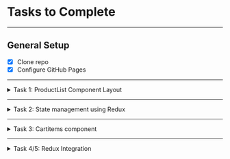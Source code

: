 # Tasks to Complete

---

## General Setup
- [x] Clone repo
- [x] Configure GitHub Pages

---

<details>
  <summary>Task 1: ProductList Component Layout</summary>

- [x] Display the Plant Array
- [x] Display Plant Details within a `<div>` tag with class name `product-grid`
- [x] Display an **Add to Cart** button for each plant
- [x] Create a state variable named `addedToCart` using the `useState` hook to track which products are added to the cart
- [x] Implement **Add to Cart** functionality
- [x] `handleAddToCart()` function will:
   - Carry the details of the selected plant
   - Add the plant details to the cart at a global level using `CartSlice.jsx`
- [x] Save your changes and push the code to your GitHub repository

</details>

---

<details>
  <summary>Task 2: State management using Redux</summary>

- [X] Define Reducer Functions
    - Now implement the reducer property of the slice for adding, removing, and updating the number of items in the cart.
    - These reducer functions will be called when user wants to add or remove the quantity of plants within the cartItems component.
    - The addItem() reducer adds a new plant item to the items array which you initialized in the previous step.
    - The addItem() function should get called when the user selects an Add to cart on the plant listing page. Subsequently, the handleAddToCart() gets called which has the plant type as a parameter.
    - The handleAddToCart() function will then dispatch the plant details to the addItem() reducer function in CartSlice.jsx.
    - Now you need to complete code for the removeItem() and updateQuantity() reducers.
    - removeItem(): This reducer removes an item from the cart based on its name and gets called when the user wants to remove products from the cart.
    - updateQuantity(): To create this function, start by extracting the item's name and amount from the action.payload. Then, look for the item in the state.items array that matches the extracted name. If the item is found, update its quantity to the new amount provided in the payload. This ensures the item’s quantity is correctly updated based on the action.
- [X] Handle Actions
    - Export the action creators, addItem() to use in ProductList.jsx, removeItem(), and updateQuantity(), to use in the CartItem.jsx.
    - Also export the reducer as the default to use in store.js.
    - Make sure you save these changes by pushing your code to your GitHub repository.
</details>

---

<details>
  <summary>Task 3: Cartitems component</summary>

- [X] Calculate the total for all items in the cart.
- [X] Calculate the subtotal for each plant type in the cart.
- [X] Continue shopping
- [X] Increment and decrement the number of each plant type in the cart
- [X] Remove (delete) a plant type from the cart altogether.

</details>

---

<details>
  <summary>Task 4/5: Redux Integration</summary>

- [X] Redux store initialization
- [X] Dispatch integration (addItem, updateQuantity, removeItem)

</details>
